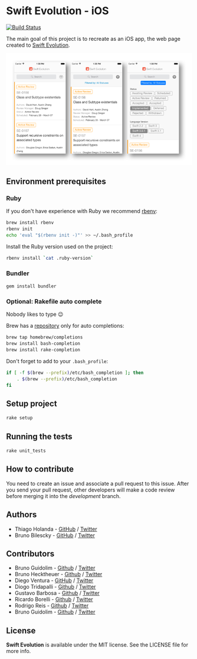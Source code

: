 # Swift Evolution - iOS
[![Build Status](https://www.bitrise.io/app/e1327785b8df7e9e.svg?token=S2v1wACgSV9zm4F7KG7LBQ&branch=development)](https://www.bitrise.io/app/e1327785b8df7e9e)

The main goal of this project is to recreate as an iOS app, the web page created to [Swift Evolution](https://apple.github.io/swift-evolution).

![](images/screenshots_base.png)

## Environment prerequisites

### Ruby

If you don't have experience with Ruby we recommend [rbenv](https://github.com/rbenv/rbenv):

```sh
brew install rbenv
rbenv init
echo 'eval "$(rbenv init -)"' >> ~/.bash_profile
```

Install the Ruby version used on the project:

```sh
rbenv install `cat .ruby-version`
```

### Bundler

```sh
gem install bundler
```

### Optional: Rakefile auto complete

Nobody likes to type 😉

Brew has a [repository](https://github.com/Homebrew/homebrew-completions) only for auto completions:

```sh
brew tap homebrew/completions
brew install bash-completion
brew install rake-completion
```

Don't forget to add to your `.bash_profile`:

```sh
if [ -f $(brew --prefix)/etc/bash_completion ]; then
    . $(brew --prefix)/etc/bash_completion
fi
```

## Setup project

```sh
rake setup
```

## Running the tests

```sh
rake unit_tests
```

## How to contribute

You need to create an issue and associate a pull request to this issue.
After you send your pull request, other developers will make a code review before merging it into the _development_ branch.


## Authors

- Thiago Holanda - [GitHub](https://github.com/unnamedd) / [Twitter](https://twitter.com/tholanda)
- Bruno Bilescky - [GitHub](https://github.com/brunogb) / [Twitter](https://twitter.com/bgondim)

## Contributors 

- Bruno Guidolim - [Github](https://github.com/bguidolim) / [Twitter](https://twitter.com/bguidolim)
- Bruno Hecktheuer - [Github](https://github.com/bbheck) / [Twitter](https://twitter.com/brunobheck)
- Diego Ventura - [GitHub](https://github.com/diegoventura) / [Twitter](https://twitter.com/venturadiego)
- Diogo Tridapalli - [Github](https://github.com/diogot) / [Twitter](https://twitter.com/diogot)
- Gustavo Barbosa - [Github](https://github.com/barbosa) / [Twitter](https://twitter.com/gustavocsb)
- Ricardo Borelli - [Github](https://github.com/rabc) / [Twitter](https://twitter.com/rabc)
- Rodrigo Reis - [Github](https://github.com/digoreis) / [Twitter](https://twitter.com/digoreis)
- Bruno Guidolim - [Github](https://github.com/bguidolim) / [Twitter](https://twitter.com/bguidolim)

## License

**Swift Evolution** is available under the MIT license. See the LICENSE file for more info. 
